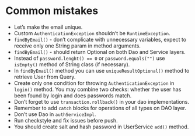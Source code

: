 # Common mistakes

* Let’s make the email unique.
* Custom `AuthenticationException` shouldn’t be `RuntimeException`.
* `findByEmail()` - don’t complicate with unnecessary variables, expect to receive only one String param 
  in method arguments.
* `findByEmail()` - should return Optional on both Dao and Service layers.
* Instead of `password.lenght() == 0` or `password.equals("")` use `isEmpty()` method of String class (if necessary).
* In `findByEmail()` method you can use `uniqueResultOptional()` method to retrieve User from Query.
* Create only one condition for throwing `AuthenticationException` in `login()` method. You may combine two checks: 
  whether the user has been found by login and does passwords match.
* Don’t forget to use `transaction.rollback()` in your dao implementations.
* Remember to add `catch` blocks for operations of all types on DAO layer.  
* Don’t use Dao in `authServiceImpl`.
* Run checkstyle and fix issues before push.
* You should create salt and hash password in UserService `add()` method.
